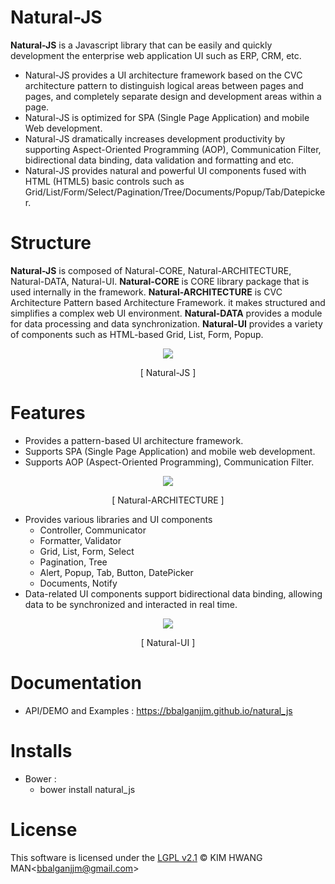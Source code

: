 Natural-JS
==========
**Natural-JS** is a Javascript library that can be easily and quickly development the enterprise web application UI such as ERP, CRM, etc.
* Natural-JS provides a UI architecture framework based on the CVC architecture pattern to distinguish logical areas between pages and pages, and completely separate design and development areas within a page.
* Natural-JS is optimized for SPA (Single Page Application) and mobile Web development.
* Natural-JS dramatically increases development productivity by supporting Aspect-Oriented Programming (AOP), Communication Filter, bidirectional data binding, data validation and formatting and etc.
* Natural-JS provides natural and powerful UI components fused with HTML (HTML5) basic controls such as Grid/List/Form/Select/Pagination/Tree/Documents/Popup/Tab/Datepicker.

Structure
==========
**Natural-JS** is composed of Natural-CORE, Natural-ARCHITECTURE, Natural-DATA, Natural-UI.
**Natural-CORE** is CORE library package that is used internally in the framework.
**Natural-ARCHITECTURE** is CVC Architecture Pattern based Architecture Framework. it makes structured and simplifies a complex web UI environment.
**Natural-DATA** provides a module for data processing and data synchronization.
**Natural-UI** provides a variety of components such as HTML-based Grid, List, Form, Popup.

<p align="center">
	<img src="https://bbalganjjm.github.io/natural_js/images/intr/pic3.png">
</p>
<p align="center">
	[ Natural-JS ]
</p>

Features
========
* Provides a pattern-based UI architecture framework.
* Supports SPA (Single Page Application) and mobile web development.
* Supports AOP (Aspect-Oriented Programming), Communication Filter.

<p align="center">
	<img src="https://bbalganjjm.github.io/natural_js/images/intr/pic4.png">
</p>
<p align="center">
	[ Natural-ARCHITECTURE ]
</p>

* Provides various libraries and UI components
	* Controller, Communicator
	* Formatter, Validator
	* Grid, List, Form, Select
	* Pagination, Tree
	* Alert, Popup, Tab, Button, DatePicker
	* Documents, Notify
* Data-related UI components support bidirectional data binding, allowing data to be synchronized and interacted in real time.

<p align="center">
	<img src="https://bbalganjjm.github.io/natural_js/images/intr/pic7.png">
</p>
<p align="center">
	[ Natural-UI ]
</p>

Documentation
=========
* API/DEMO and Examples : https://bbalganjjm.github.io/natural_js

Installs
=========
* Bower :
	* bower install natural_js

License
=======
This software is licensed under the [LGPL v2.1](https://github.com/bbalganjjm/natural_js/blob/master/LICENSE) &copy; KIM HWANG MAN&lt;<bbalganjjm@gmail.com>&gt; 